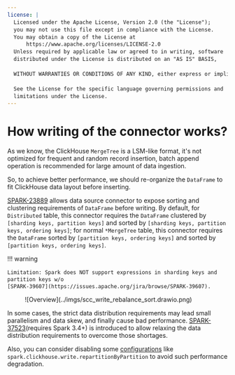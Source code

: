 ```yaml
---
license: |
  Licensed under the Apache License, Version 2.0 (the "License");
  you may not use this file except in compliance with the License.
  You may obtain a copy of the License at
      https://www.apache.org/licenses/LICENSE-2.0
  Unless required by applicable law or agreed to in writing, software
  distributed under the License is distributed on an "AS IS" BASIS,
  
  WITHOUT WARRANTIES OR CONDITIONS OF ANY KIND, either express or implied.
  
  See the License for the specific language governing permissions and
  limitations under the License.
---
```


How writing of the connector works?
===

As we know, the ClickHouse `MergeTree` is a LSM-like format, it's not optimized for frequent and random record insertion,
batch append operation is recommended for large amount of data ingestion.

So, to achieve better performance, we should re-organize the `DataFrame` to fit ClickHouse data layout before inserting.

[SPARK-23889](https://issues.apache.org/jira/browse/SPARK-23889) allows data source connector to expose sorting and
clustering requirements of `DataFrame` before writing. By default, for `Distributed` table, this connector requires the
`DataFrame` clustered by `[sharding keys, partition keys]` and sorted by `[sharding keys, partition keys, ordering keys]`;
for normal `*MergeTree` table, this connector requires the `DataFrame` sorted by `[partition keys, ordering keys]` and
sorted by `[partition keys, ordering keys]`.

!!! warning

    Limitation: Spark does NOT support expressions in sharding keys and partition keys w/o
    [SPARK-39607](https://issues.apache.org/jira/browse/SPARK-39607).

<figure markdown>
  ![Overview](../imgs/scc_write_rebalance_sort.drawio.png)
</figure>

In some cases, the strict data distribution requirements may lead small parallelism and data skew, and finally cause
bad performance. [SPARK-37523](https://issues.apache.org/jira/browse/SPARK-37523)(requires Spark 3.4+) is introduced to
allow relaxing the data distribution requirements to overcome those shortages.

Also, you can consider disabling some [configurations](../configurations/02_sql_configurations.md) like
`spark.clickhouse.write.repartitionByPartition` to avoid such performance degradation.
